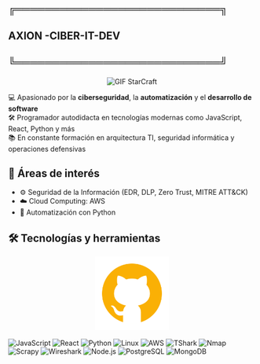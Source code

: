 

## ╔════════════════════════════╗
##       AXION -CIBER-IT-DEV
## ╚════════════════════════════╝


<p align="center">
  <img src="./assets/starcraft.gif" alt="GIF StarCraft" width="700"/>
</p>






💻 Apasionado por la **ciberseguridad**, la **automatización** y el **desarrollo de software**  
🛠️ Programador autodidacta en tecnologías modernas como JavaScript, React, Python y más  
📚 En constante formación en arquitectura TI, seguridad informática y operaciones defensivas

## 🧠 Áreas de interés

- ⚙️ Seguridad de la Información (EDR, DLP, Zero Trust, MITRE ATT&CK)
- ☁️ Cloud Computing: AWS 
- 🧰 Automatización con Python

## 🛠️ Tecnologías y herramientas
<p align="center">
  <img src="./assets/github.png" alt="Logo de MOENA SPA" width="150"/>
</p>

![JavaScript](https://img.shields.io/badge/-JavaScript-000?&logo=JavaScript)
![React](https://img.shields.io/badge/-React-000?&logo=react)
![Python](https://img.shields.io/badge/-Python-000?&logo=python)
![Linux](https://img.shields.io/badge/-Linux-000?&logo=linux)
![AWS](https://img.shields.io/badge/-AWS-000?&logo=amazon-aws)
![TShark](https://img.shields.io/badge/-TShark-000?&logo=wireshark)
![Nmap](https://img.shields.io/badge/-Nmap-000?&logo=gnubash)
![Scrapy](https://img.shields.io/badge/-Scrapy-000?&logo=python)
![Wireshark](https://img.shields.io/badge/-Wireshark-000?&logo=wireshark)
![Node.js](https://img.shields.io/badge/-Node.js-000?&logo=node.js)
![PostgreSQL](https://img.shields.io/badge/-PostgreSQL-000?&logo=postgresql)
![MongoDB](https://img.shields.io/badge/-MongoDB-000?&logo=mongodb)